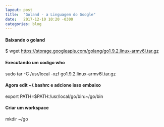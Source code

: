 ```yaml
---
layout: post
title:  "Goland - a Linguagem do Google"
date:   2017-12-10 10:20 -0300
categories: blog
---
```


#### Baixando o goland
$ wget https://storage.googleapis.com/golang/go1.9.2.linux-armv6l.tar.gz

#### Executando um codigo who
sudo tar -C /usr/local -xzf go1.9.2.linux-armv6l.tar.gz

#### Agora edit ~/.bashrc e adcione isso embaixo
export PATH=$PATH:/usr/local/go/bin:~/go/bin 


#### Criar um workspace
mkdir ~/go






